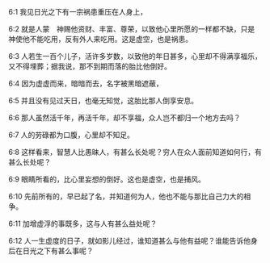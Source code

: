 <a id="1"></a>6:1  我见日光之下有一宗祸患重压在人身上，  

<a id="2"></a>6:2  就是人蒙　神赐他资财、丰富、尊荣，以致他心里所愿的一样都不缺，只是　神使他不能吃用，反有外人来吃用。这是虚空，也是祸患。  

<a id="3"></a>6:3  人若生一百个儿子，活许多岁数，以致他的年日甚多，心里却不得满享福乐，又不得埋葬；据我说，那不到期而落的胎比他倒好。  

<a id="4"></a>6:4  因为虚虚而来，暗暗而去，名字被黑暗遮蔽，  

<a id="5"></a>6:5  并且没有见过天日，也毫无知觉，这胎比那人倒享安息。  

<a id="6"></a>6:6  那人虽然活千年，再活千年，却不享福，众人岂不都归一个地方去吗？  

<a id="7"></a>6:7  人的劳碌都为口腹，心里却不知足。  

<a id="8"></a>6:8  这样看来，智慧人比愚昧人，有甚么长处呢？穷人在众人面前知道如何行，有甚么长处呢？  

<a id="9"></a>6:9  眼睛所看的，比心里妄想的倒好。这也是虚空，也是捕风。  

<a id="10"></a>6:10  先前所有的，早已起了名，并知道何为人，他也不能与那比自己力大的相争。  

<a id="11"></a>6:11  加增虚浮的事既多，这与人有甚么益处呢？  

<a id="12"></a>6:12  人一生虚度的日子，就如影儿经过，谁知道甚么与他有益呢？谁能告诉他身后在日光之下有甚么事呢？  
